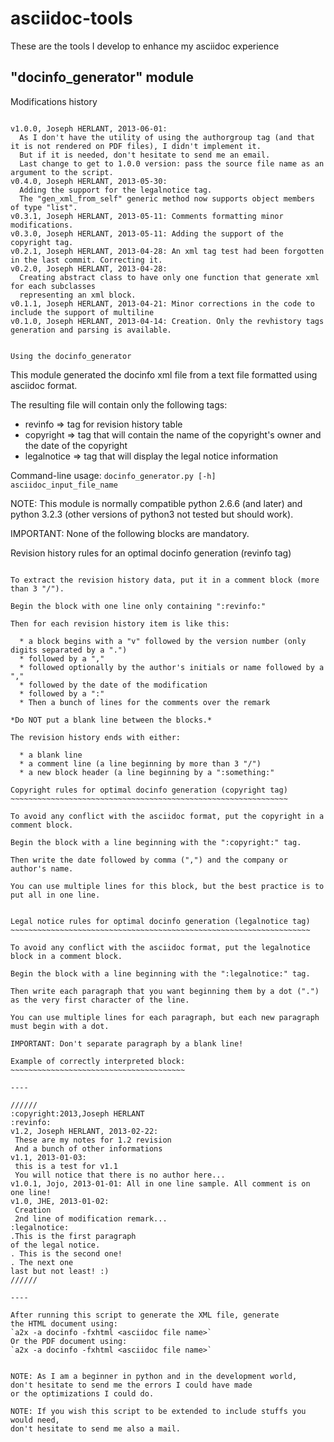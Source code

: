 asciidoc-tools
==============

These are the tools I develop to enhance my asciidoc experience

"docinfo_generator" module
--------------------------

Modifications history
~~~~~~~~~~~~~~~~~~~~~

v1.0.0, Joseph HERLANT, 2013-06-01:
  As I don't have the utility of using the authorgroup tag (and that it is not rendered on PDF files), I didn't implement it.
  But if it is needed, don't hesitate to send me an email.
  Last change to get to 1.0.0 version: pass the source file name as an argument to the script.
v0.4.0, Joseph HERLANT, 2013-05-30: 
  Adding the support for the legalnotice tag.
  The "gen_xml_from_self" generic method now supports object members of type "list".
v0.3.1, Joseph HERLANT, 2013-05-11: Comments formatting minor modifications.
v0.3.0, Joseph HERLANT, 2013-05-11: Adding the support of the copyright tag.
v0.2.1, Joseph HERLANT, 2013-04-28: An xml tag test had been forgotten in the last commit. Correcting it.
v0.2.0, Joseph HERLANT, 2013-04-28: 
  Creating abstract class to have only one function that generate xml for each subclasses
  representing an xml block.
v0.1.1, Joseph HERLANT, 2013-04-21: Minor corrections in the code to include the support of multiline
v0.1.0, Joseph HERLANT, 2013-04-14: Creation. Only the revhistory tags generation and parsing is available.


Using the docinfo_generator
~~~~~~~~~~~~~~~~~~~~~~~~~~~
This module generated the docinfo xml file from a text file formatted using asciidoc format.

The resulting file will contain only the following tags:

 * revinfo       => tag for revision history table
 * copyright     => tag that will contain the name of the copyright's owner and the date of the copyright
 * legalnotice   => tag that will display the legal notice information

Command-line usage: `docinfo_generator.py [-h] asciidoc_input_file_name`

NOTE: This module is normally compatible python 2.6.6 (and later) 
and python 3.2.3 (other versions of python3 not tested but should work).

IMPORTANT: None of the following blocks are mandatory.

Revision history rules for an optimal docinfo generation (revinfo tag)
~~~~~~~~~~~~~~~~~~~~~~~~~~~~~~~~~~~~~~~~~~~~~~~~~~~~~~~~~~~~~~~~~~~~~~

To extract the revision history data, put it in a comment block (more than 3 "/").

Begin the block with one line only containing ":revinfo:"

Then for each revision history item is like this:

  * a block begins with a "v" followed by the version number (only digits separated by a ".")
  * followed by a ","
  * followed optionally by the author's initials or name followed by a ","
  * followed by the date of the modification
  * followed by a ":"
  * Then a bunch of lines for the comments over the remark

*Do NOT put a blank line between the blocks.*

The revision history ends with either:

  * a blank line
  * a comment line (a line beginning by more than 3 "/")
  * a new block header (a line beginning by a ":something:"

Copyright rules for optimal docinfo generation (copyright tag)
~~~~~~~~~~~~~~~~~~~~~~~~~~~~~~~~~~~~~~~~~~~~~~~~~~~~~~~~~~~~~~

To avoid any conflict with the asciidoc format, put the copyright in a comment block.

Begin the block with a line beginning with the ":copyright:" tag.

Then write the date followed by comma (",") and the company or author's name.

You can use multiple lines for this block, but the best practice is to put all in one line.


Legal notice rules for optimal docinfo generation (legalnotice tag)
~~~~~~~~~~~~~~~~~~~~~~~~~~~~~~~~~~~~~~~~~~~~~~~~~~~~~~~~~~~~~~~~~~~

To avoid any conflict with the asciidoc format, put the legalnotice block in a comment block.

Begin the block with a line beginning with the ":legalnotice:" tag.

Then write each paragraph that you want beginning them by a dot (".") as the very first character of the line.

You can use multiple lines for each paragraph, but each new paragraph must begin with a dot.

IMPORTANT: Don't separate paragraph by a blank line!

Example of correctly interpreted block:
~~~~~~~~~~~~~~~~~~~~~~~~~~~~~~~~~~~~~~~

----

//////
:copyright:2013,Joseph HERLANT
:revinfo:
v1.2, Joseph HERLANT, 2013-02-22:
 These are my notes for 1.2 revision
 And a bunch of other informations
v1.1, 2013-01-03:
 this is a test for v1.1
 You will notice that there is no author here...
v1.0.1, Jojo, 2013-01-01: All in one line sample. All comment is on one line!
v1.0, JHE, 2013-01-02:
 Creation
 2nd line of modification remark...
:legalnotice:
.This is the first paragraph
of the legal notice.
. This is the second one!
. The next one
last but not least! :)
//////

----

After running this script to generate the XML file, generate
the HTML document using: 
`a2x -a docinfo -fxhtml <asciidoc file name>`
Or the PDF document using:
`a2x -a docinfo -fxhtml <asciidoc file name>`


NOTE: As I am a beginner in python and in the development world,
don't hesitate to send me the errors I could have made
or the optimizations I could do.

NOTE: If you wish this script to be extended to include stuffs you would need,
don't hesitate to send me also a mail.
